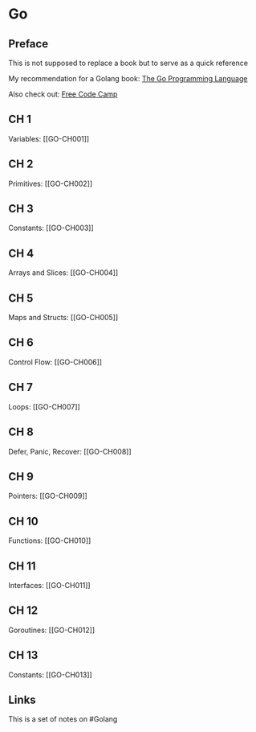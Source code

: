 # Go
## Preface
This is not supposed to replace a book but to serve as a quick reference

My recommendation for a Golang book:
[The Go Programming Language](https://www.gopl.io/)

Also check out:
[Free Code Camp](https://www.youtube.com/watch?v=YS4e4q9oBaU)

## CH 1
Variables: [[GO-CH001]]

## CH 2
Primitives: [[GO-CH002]]

## CH 3
Constants: [[GO-CH003]]

## CH 4
Arrays and Slices: [[GO-CH004]]

## CH 5
Maps and Structs: [[GO-CH005]]

## CH 6
Control Flow: [[GO-CH006]]

## CH 7
Loops: [[GO-CH007]]

## CH 8
Defer, Panic, Recover: [[GO-CH008]]

## CH 9
Pointers: [[GO-CH009]]

## CH 10
Functions: [[GO-CH010]]

## CH 11
Interfaces: [[GO-CH011]]

## CH 12
Goroutines: [[GO-CH012]]

## CH 13
Constants: [[GO-CH013]]

## Links
This is a set of notes on #Golang
